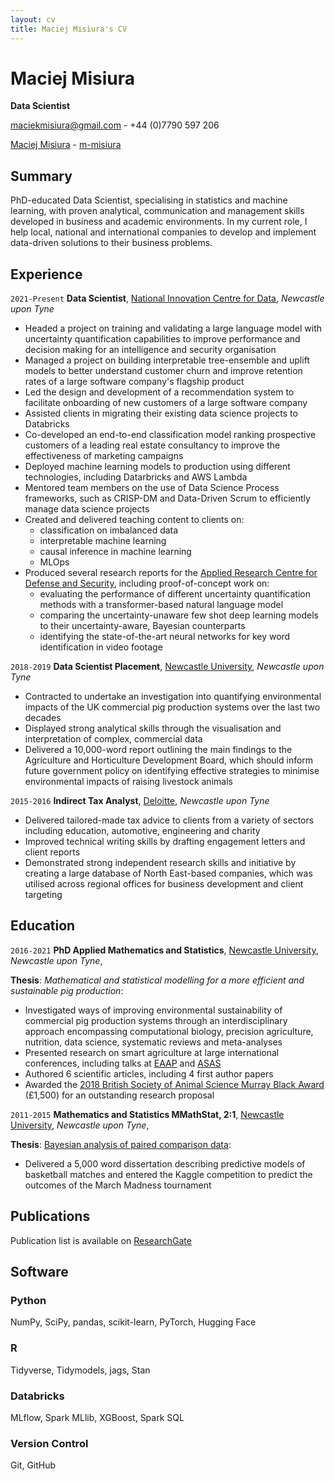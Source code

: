 ```yaml
---
layout: cv
title: Maciej Misiura's CV
---
```

# Maciej Misiura

**Data Scientist**

<a href="maciekmisiura@gmail.com"><i class="fas fa-envelope"></i> maciekmisiura@gmail.com</a> - <i class="fas fa-phone"></i> +44 (0)7790 597 206

<div id="webaddress">
  <a href="https://uk.linkedin.com/in/maciej-misiura-1a97681b8"><i class="fab fa-linkedin"></i> Maciej Misiura</a> -
  <a href="https://github.com/m-misiura"><i class="fab fa-github"></i> m-misiura</a>
</div>

## <i class="fa-solid fa-highlighter"></i> Summary

PhD-educated Data Scientist, specialising in statistics and machine learning, with proven analytical, communication and management skills developed in business and academic environments. In my current role, I help local, national and international companies to develop and implement data-driven solutions to their business problems.

## <i class="fas fa-briefcase"></i> Experience

`2021-Present`
**Data Scientist**, [National Innovation Centre for Data](https://www.nicd.org.uk/), *Newcastle upon Tyne*

- Headed a project on training and validating a large language model with uncertainty quantification capabilities to improve performance and decision making for an intelligence and security organisation
- Managed a project on building interpretable tree-ensemble and uplift models to better understand customer churn and improve retention rates of a large software company's flagship product
- Led the design and development of a recommendation system to facilitate onboarding of new customers of a large software company
- Assisted clients in migrating their existing data science projects to Databricks
- Co-developed an end-to-end classification model ranking prospective customers of a leading real estate consultancy to improve the effectiveness of marketing campaigns
- Deployed machine learning models to production using different technologies, including Datarbricks and AWS Lambda
- Mentored team members on the use of Data Science Process frameworks, such as CRISP-DM and Data-Driven Scrum to efficiently manage data science projects
- Created and delivered teaching content to clients on:
  - classification on imbalanced data
  - interpretable machine learning
  - causal inference in machine learning
  - MLOps
- Produced several research reports for the [Applied Research Centre for Defense and Security](https://www.turing.ac.uk/research/research-projects/applied-research-centre-defence-and-security), including proof-of-concept work on:
  - evaluating the performance of different uncertainty quantification methods with a transformer-based natural language model
  - comparing the uncertainty-unaware few shot deep learning models to their uncertainty-aware, Bayesian counterparts
  - identifying the state-of-the-art neural networks for key word identification in video footage

`2018-2019`
**Data Scientist Placement**, [Newcastle University](https://www.ncl.ac.uk), *Newcastle upon Tyne*

- Contracted to undertake an investigation into quantifying environmental impacts of the UK commercial pig production systems over the last two decades
- Displayed strong analytical skills through the visualisation and interpretation of complex, commercial data
- Delivered a 10,000-word report outlining the main findings to the Agriculture and Horticulture Development Board, which should inform future government policy on identifying effective strategies to minimise environmental impacts of raising livestock animals

`2015-2016`
**Indirect Tax Analyst**, [Deloitte](https://www2.deloitte.com/uk/en.html), *Newcastle upon Tyne*

- Delivered tailored-made tax advice to clients from a variety of sectors including education, automotive, engineering and charity
- Improved technical writing skills by drafting engagement letters and client reports
- Demonstrated strong independent research skills and initiative by creating a large database of North East-based companies, which was utilised across regional offices for business development and client targeting

## <i class="fas fa-graduation-cap"></i> Education

`2016-2021`
**PhD Applied Mathematics and Statistics**, [Newcastle University](https://www.ncl.ac.uk), *Newcastle upon Tyne*,

**Thesis**: *Mathematical and statistical modelling for a more efficient and sustainable pig production*:

- Investigated ways of improving environmental sustainability of commercial pig production systems through an interdisciplinary approach encompassing computational biology, precision agriculture, nutrition, data science, systematic reviews and meta-analyses
- Presented research on smart agriculture at large international conferences, including talks at [EAAP](https://hal.inrae.fr/hal-03039253) and [ASAS](https://www.ncbi.nlm.nih.gov/pmc/articles/PMC6666733/)
- Authored 6 scientific articles, including 4 first author papers
- Awarded the [2018 British Society of Animal Science Murray Black Award](https://bsas.org.uk/assets/uploads/docs/entries/maciej_marek_misiura_2018_murray_black.pdf) (£1,500) for an outstanding research proposal

`2011-2015`
**Mathematics and Statistics MMathStat, 2:1**, [Newcastle University](https://www.ncl.ac.uk), *Newcastle upon Tyne*,

**Thesis**: [Bayesian analysis of paired comparison data](https://www.mas.ncl.ac.uk/library/display_pdf.php?id=304):

- Delivered a 5,000 word dissertation describing predictive models of basketball matches and entered the Kaggle competition to predict the outcomes of the March Madness tournament

## <i class="fas fa-book"></i> Publications

Publication list is available on [ResearchGate](https://www.researchgate.net/profile/Maciej-Misiura)

## <i class="fas fa-laptop"></i> Software

### <i class="fab fa-python"></i> Python

NumPy, SciPy, pandas, scikit-learn, PyTorch, Hugging Face

### <i class="fab fa-r-project"></i> R

Tidyverse, Tidymodels, jags, Stan

### <i class="fas fa-layer-group"></i> Databricks

MLflow, Spark MLlib, XGBoost, Spark SQL

### <i class="fab fa-github"></i> Version Control

Git, GitHub

